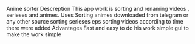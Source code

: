 Anime sorter
Descreption 
This app work is sorting and renaming videos , serieses and animes.
Uses
Sorting animes downloaded from telegram or any other source
sorting serieses eps
sorting videos according to time there were added
Advantages
Fast and easy to do his work
simple gui to make the work simple
